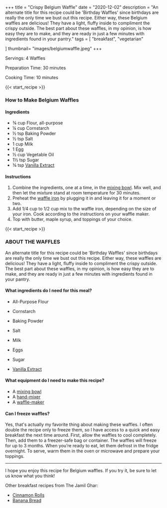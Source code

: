 +++
title = "Crispy Belgium Waffle"
date = "2020-12-02"
description = "An alternate title for this recipe could be 'Birthday Waffles' since birthdays are really the only time we bust out this recipe. Either way, these Belgium waffles are delicious! They have a light, fluffy inside to compliment the crispy outside. The best part about these waffles, in my opinion, is how easy they are to make, and they are ready in just a few minutes with ingredients found in your pantry."
tags = [
    "breakfast",
    "vegetarian"
   
]
thumbnail= "images/belgiumwaffle.jpeg"
+++

Servings: 4 Waffles <!--more-->

Preparation Time: 30 minutes

Cooking Time: 10 minutes

{{< start_recipe >}}

### How to Make Belgium Waffles 

#### Ingredients  

* ¾ cup Flour, all-purpose  
* ¼ cup Cornstarch 
* ½ tsp Baking Powder 
* ½ tsp Salt 
* 1 cup Milk 
* 1 Egg 
* ½ cup Vegetable Oil 
* 1½ tsp Sugar 
* ¾ tsp [Vanilla Extract](https://amzn.to/312UohR)

#### Instructions 

1. Combine the ingredients, one at a time, in the [mixing bowl](https://amzn.to/3paNZcK). Mix well, and then let the mixture stand at room temperature for 30 minutes. 
2. Preheat the [waffle iron](https://amzn.to/3kII2kI) by plugging it in and leaving it for a moment or two. 
3. Add 1/4 cup to 1/2 cup mix to the waffle iron, depending on the size of your iron. Cook according to the instructions on your waffle maker. 
4. Top with butter, maple syrup, and toppings of your choice. 

{{< start_recipe >}}

### ABOUT THE WAFFLES 

An alternate title for this recipe could be 'Birthday Waffles' since birthdays are really the only time we bust out this recipe. Either way, these waffles are delicious! They have a light, fluffy inside to compliment the crispy outside. The best part about these waffles, in my opinion, is how easy they are to make, and they are ready in just a few minutes with ingredients found in your pantry.

#### What ingredients do I need for this meal?

* All-Purpose Flour 

* Cornstarch 

* Baking Powder 

* Salt 

* Milk

* Eggs

* Sugar 

* [Vanilla Extract](https://amzn.to/312UohR)

#### What equipment do I need to make this recipe?

* A [mixing bowl](https://amzn.to/3paNZcK) 
* A [hand-mixer](https://amzn.to/3we64ZZ)
* A [waffle-maker](https://amzn.to/31sqYXc)

#### Can I freeze waffles?

Yes, that's actually my favorite thing about making these waffles. I often double the recipe only to freeze them, so I have access to a quick and easy breakfast the next time around. First, allow the waffles to cool completely. Then, add them to a freezer-safe bag or container. The waffles will freeze for up to 3 months. When you’re ready to eat, let them defrost in the fridge overnight. To serve, warm them in the oven or microwave and prepare your toppings.

----

I hope you enjoy this recipe for Belgium waffles. If you try it, be sure to let us know what you think!

Other breakfast recipes from The Jamil Ghar:

* [Cinnamon Rolls](https://www.jamilghar.com/recipe/cinnamon-rolls/)
* [Banana Bread](https://www.jamilghar.com/recipe/banana-bread/)
